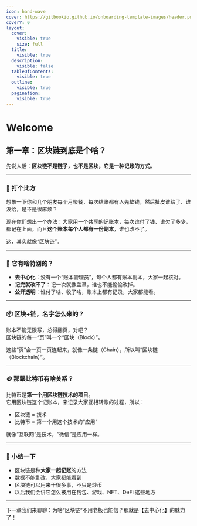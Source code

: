 ```yaml
---
icon: hand-wave
cover: https://gitbookio.github.io/onboarding-template-images/header.png
coverY: 0
layout:
  cover:
    visible: true
    size: full
  title:
    visible: true
  description:
    visible: false
  tableOfContents:
    visible: true
  outline:
    visible: true
  pagination:
    visible: true
---
```


# Welcome

## 第一章：区块链到底是个啥？

先说人话：**区块链不是链子，也不是区块，它是一种记账的方式。**

***

### 📔 打个比方

想象一下你和几个朋友每个月聚餐，每次结账都有人先垫钱，然后扯皮谁给了、谁没给，是不是很麻烦？

现在你们想出一个办法：大家用一个共享的记账本，每次谁付了钱、谁欠了多少，都记在上面，而且**这个账本每个人都有一份副本**，谁也改不了。

这，其实就像“区块链”。

***

### 🔐 它有啥特别的？

* **去中心化**：没有一个“账本管理员”，每个人都有账本副本，大家一起核对。
* **记完就改不了**：记一次就像盖章，谁也不能偷偷改掉。
* **公开透明**：谁付了啥、收了啥，账本上都有记录，大家都能看。

***

### 📦 区块+链，名字怎么来的？

账本不能无限写，总得翻页，对吧？\
区块链的每一“页”叫一个“区块（Block）”。

这些“页”会一页一页连起来，就像一条链（Chain），所以叫“区块链（Blockchain）”。

***

### 🪙 那跟比特币有啥关系？

比特币是**第一个用区块链技术的项目**。\
它用区块链这个记账本，来记录大家互相转账的过程，所以：

* 区块链 = 技术
* 比特币 = 第一个用这个技术的“应用”

就像“互联网”是技术，“微信”是应用一样。

***

### 🧠 小结一下

* 区块链是种**大家一起记账**的方法
* 数据不能乱改，大家都能看到
* 区块链可以用来干很多事，不只是炒币
* 以后我们会讲它怎么被用在钱包、游戏、NFT、DeFi 这些地方

***

下一章我们来聊聊：为啥“区块链”不用老板也能信？那就是【去中心化】的魅力了！
